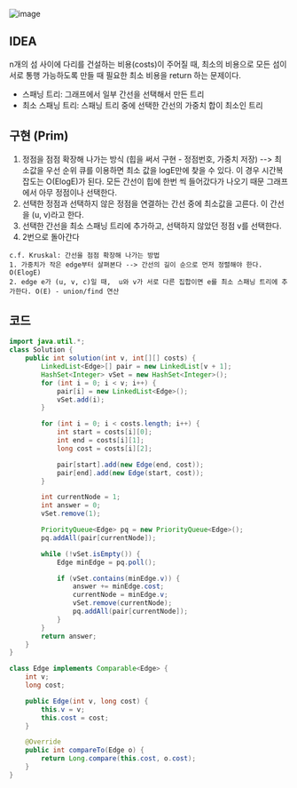 ![image](https://user-images.githubusercontent.com/46469385/105635658-657a5f00-5ea7-11eb-8a62-1732cb74b848.png)

## IDEA

n개의 섬 사이에 다리를 건설하는 비용(costs)이 주어질 때, 최소의 비용으로 모든 섬이 서로 통행 가능하도록 만들 때 필요한 최소 비용을 return 하는 문제이다.

* 스패닝 트리: 그래프에서 일부 간선을 선택해서 만든 트리
* 최소 스패닝 트리: 스패닝 트리 중에 선택한 간선의 가중치 합이 최소인 트리

## 구현 (Prim)

1. 정점을 점점 확장해 나가는 방식 (힙을 써서 구현 - 정점번호, 가중치 저장) --> 최소값을 우선 순위 큐를 이용하면 최소 값을 logE만에 찾을 수 있다. 이 경우 시간복잡도는 O(ElogE)가 된다. 모든 간선이 힙에 한번 씩 들어갔다가 나오기 때문
그래프에서 아무 정점이나 선택한다.
2. 선택한 정점과 선택하지 않은 정점을 연결하는 간선 중에 최소값을 고른다. 이 간선을 (u, v)라고 한다.
3. 선택한 간선을 최소 스패닝 트리에 추가하고, 선택하지 않았던 정점 v를 선택한다.
4. 2번으로 돌아간다

```text
c.f. Kruskal: 간선을 점점 확장해 나가는 방법
1. 가중치가 작은 edge부터 살펴본다 --> 간선의 길이 순으로 먼저 정렬해야 한다. O(ElogE)
2. edge e가 (u, v, c)일 때,  u와 v가 서로 다른 집합이면 e를 최소 스패닝 트리에 추가한다. O(E) - union/find 연산
```

## 코드

```java
import java.util.*;
class Solution {
	public int solution(int v, int[][] costs) {
		LinkedList<Edge>[] pair = new LinkedList[v + 1];
		HashSet<Integer> vSet = new HashSet<Integer>();
		for (int i = 0; i < v; i++) {
			pair[i] = new LinkedList<Edge>();
			vSet.add(i);
		}

		for (int i = 0; i < costs.length; i++) {
			int start = costs[i][0];
			int end = costs[i][1];
			long cost = costs[i][2];

			pair[start].add(new Edge(end, cost));
			pair[end].add(new Edge(start, cost));
		}

		int currentNode = 1;
		int answer = 0;
		vSet.remove(1);

		PriorityQueue<Edge> pq = new PriorityQueue<Edge>();
		pq.addAll(pair[currentNode]);

		while (!vSet.isEmpty()) {
			Edge minEdge = pq.poll();

			if (vSet.contains(minEdge.v)) {
				answer += minEdge.cost;
				currentNode = minEdge.v;
				vSet.remove(currentNode);
				pq.addAll(pair[currentNode]);
			}
		}
		return answer;
	}
}

class Edge implements Comparable<Edge> {
	int v;
	long cost;

	public Edge(int v, long cost) {
		this.v = v;
		this.cost = cost;
	}

	@Override
	public int compareTo(Edge o) {
		return Long.compare(this.cost, o.cost);
	}
}
```
